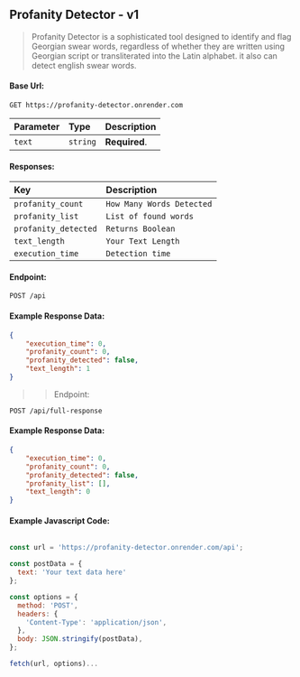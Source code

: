 ## Profanity Detector - v1

> Profanity Detector is a sophisticated tool designed to identify and flag Georgian swear words, regardless of whether they are written using Georgian script or transliterated into the Latin alphabet. it also can detect english swear words.

#### Base Url:
```http
GET https://profanity-detector.onrender.com
```

| Parameter | Type     | Description   |
| :-------- | :------- | :-------------|
| `text`    |`string`  | **Required**. |

#### Responses:

| Key       | Description   |
| :-------- | :-------------|
| `profanity_count` | `How Many Words Detected` |
| `profanity_list` | `List of found words` |
| `profanity_detected` | `Returns Boolean` |
| `text_length` | `Your Text Length` |
| `execution_time`    | `Detection time`  |

#### Endpoint:

```http
POST /api
```

#### Example Response Data:

```json
{
    "execution_time": 0, 
    "profanity_count": 0,
    "profanity_detected": false,
    "text_length": 1
}
```

>> Endpoint:

```http
POST /api/full-response
```

#### Example Response Data:

```json
{
    "execution_time": 0,
    "profanity_count": 0,
    "profanity_detected": false,
    "profanity_list": [],
    "text_length": 0
}
```

#### Example Javascript Code:

```javascript

const url = 'https://profanity-detector.onrender.com/api';

const postData = {
  text: 'Your text data here'
};

const options = {
  method: 'POST',
  headers: {
    'Content-Type': 'application/json', 
  },
  body: JSON.stringify(postData), 
};

fetch(url, options)...

```
